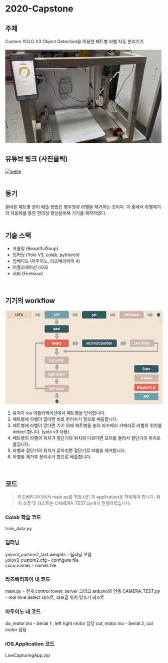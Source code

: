 # 2020-Capstone
## 주제

Custom YOLO V3 Object Detection을 이용한 페트병 라벨 자동 분리기기<br><br>
<img src = "https://github.com/NEULiee/2020-Capstone/blob/main/photo/img_fullshot.jpeg" width="500" height="300">
<br>
## 유튜브 링크 (사진클릭)

[![welle](https://img.youtube.com/vi/_Ru-F-8oGIk/0.jpg)](https://www.youtube.com/watch?app=desktop&v=_Ru-F-8oGIk&feature=youtu.be "시연 영상")<br><br>
## 동기

올바른 페트병 분리 배출 방법은 병뚜껑과 라벨을 제거하는 것이다. 이 중에서 라벨제거의 자동화를 통한 편의성 향상을위해 기기를 제작하였다.<br><br>
## 기술 스택

- 크롤링 (BeautifulSoup)
- 딥러닝 (Yolo V3, colab, pythorch)
- 임베디드 (아두이노, 라즈베리파이 4)
- 어플리케이션 (iOS)
- 서버 (Firebase)
<br>


## 기기의 workflow





<img src = "https://github.com/NEULiee/2020-Capstone/blob/main/photo/workflow.png" width="600" height="300">


1. 유저가 ios 어플리케이션에서 페트병을 인식합니다.
2. 페트병에 라벨이 없다면 바로 분리수거 함으로 배출합니다.
3. 페트병에 라벨이 있다면 기기 위에 페트병을 놓아 라즈베리 카메라로 라벨의 위치를 detect 합니다. (yolo v3 사용)
4. 페트병의 라벨의 위치가 절단기의 위치와 다르다면 모터를 돌려서 절단기의 위치로 옮깁니다.
5. 라벨과 절단기의 위치가 같아지면 절단기로 라벨을 제거합니다.
6. 라벨을 제거후 분리수거 함으로 배출합니다.
<br>

## 코드
> 라즈베리 파이에서 main.py를 작동시킨 후 application을 작동해야 합니다.
> 위치 조정 및 테스트는 CAMERA_TEST.py에서 진행하였습니다.
### Colab 학습 코드
train_data.py


### 딥러닝
yolov3_custom2_last.weights - 딥러닝 모델 <br>
yolov3_custom2.cfg - configure file <br>
coco.names - names file <br>


### 라즈베리파이 내  코드
main.py -  전체 control tower, server 그리고 arduino와 연동
CAMERA_TEST.py - real time detect 테스트,  좌표값 위치 맞추기 테스트


### 아두이노 내 코드
do_motor.ino - Serial 1 , left right motor 담당
cut_motor.ino - Serial 2, cut motor 담당


### iOS Application 코드
LiveCapturingApp.zip
